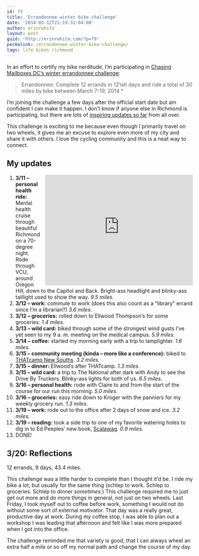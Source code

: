 ```yaml
---
id: 79
title: 'Errandonnee winter bike challenge'
date: '2014-03-12T21:19:32-04:00'
author: erinrwhite
layout: post
guid: 'http://erinrwhite.com/?p=79'
permalink: /errandonnee-winter-bike-challenge/
tags: life bikes richmond
---
```


In an effort to certify my bike nerditude, I’m participating in [Chasing Mailboxes DC’s winter errandonnee challenge](http://chasingmailboxes.com/2014/03/04/winter-challenge-the-errandonnee-2014-edition/):

> Errandonnee: Complete 12 errands in 12′ish days and ride a total of 30 miles by bike between March 7-19, 2014.\*

I’m joining the challenge a few days after the official start date but am confident I can make it happen. I don’t know if anyone else in Richmond is participating, but there are lots of [inspiring updates so far](http://chasingmailboxes.com/2014/03/12/errandonnee-roundup/) from all over.

This challenge is exciting to me because even though I primarily travel on two wheels, it gives me an excuse to explore even more of my city and share it with others. I love the cycling community and this is a neat way to connect.

## My updates

<iframe allowfullscreen="" frameborder="0" height="300" loading="lazy" src="https://www.flickr.com/photos/conformerist/13114623464/in/set-72157642270959463/player/" style="float: right;margin-left:1em;" width="400"></iframe>

1. **3/11 – personal health ride:** Mental health cruise through beautiful Richmond on a 70-degree night. Rode through VCU, around Oregon Hill, down to the Capitol and Back. Bright-ass headlight and blinky-ass taillight used to show the way. *9.5 miles.*
2. **3/12 – work:** commute to work (does this also count as a “library” errand since I’m a librarian?) *3.6 miles.*
3. **3/12 – groceries:** rolled down to Ellwood Thompson’s for some groceries. *1.4 miles.*
4. **3/13 – wild card:** biked through some of the strongest wind gusts I’ve yet seen to my 9 a. m. meeting on the medical campus. *5.9 miles.*
5. **3/14 – coffee:** started my morning early with a trip to lamplighter. *1.6 miles.*
6. **3/15 – community meeting (kinda – more like a conference):** biked to [THATcamp New Souths](http://newsouths2014.thatcamp.org/). *3.2 miles.*
7. **3/15 – dinner:** Ellwood’s after THATcamp. *1.3 miles.*
8. **3/15 – wild card:** a trip to The National after dark with Andy to see the Drive By Truckers. Blinky-ass lights for both of us. *6.5 miles.*
9. **3/16 – personal health:** rode with Claire to and from the start of the course for our run this morning. *5.0 miles.*
10. **3/16 – groceries:** easy ride down to Kroger with the panniers for my weekly grocery run. *1.3 miles.*
11. **3/19 – work:** rode out to the office after 2 days of snow and ice. *3.2 miles.*
12. **3/19 – reading:** took a side trip to one of my favorite watering holes to dig in to Ed Peeples’ new book, [Scalawag](http://www.amazon.com/Scalawag-Southerners-Journey-Segregation-Activism/dp/0813935393). *0.9 miles.*
13. DONE!

## 3/20: Reflections

12 errands, 9 days, 43.4 miles.

This challenge was a little harder to complete than I thought it’d be. I ride my bike a lot, but usually for the same thing (schlep to work. Schlep to groceries. Schlep to dinner *sometimes*.) This challenge required me to just get out more and do more things in general, not just on two wheels. Last Friday, I took myself out to coffee before work, something I would not do without some sort of external motivator. That day was a really great, productive day at work. During my coffee stop, I was able to plan out a workshop I was leading that afternoon and felt like I was more prepared when I got into the office.

The challenge reminded me that variety is good, that I can always wheel an extra half a mile or so off my normal path and change the course of my day.